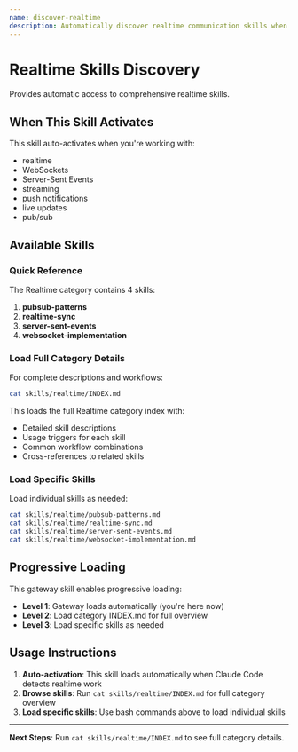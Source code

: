 ```yaml
---
name: discover-realtime
description: Automatically discover realtime communication skills when working with realtime. Activates for realtime development tasks.
---
```


# Realtime Skills Discovery

Provides automatic access to comprehensive realtime skills.

## When This Skill Activates

This skill auto-activates when you're working with:
- realtime
- WebSockets
- Server-Sent Events
- streaming
- push notifications
- live updates
- pub/sub

## Available Skills

### Quick Reference

The Realtime category contains 4 skills:

1. **pubsub-patterns**
2. **realtime-sync**
3. **server-sent-events**
4. **websocket-implementation**

### Load Full Category Details

For complete descriptions and workflows:

```bash
cat skills/realtime/INDEX.md
```

This loads the full Realtime category index with:
- Detailed skill descriptions
- Usage triggers for each skill
- Common workflow combinations
- Cross-references to related skills

### Load Specific Skills

Load individual skills as needed:

```bash
cat skills/realtime/pubsub-patterns.md
cat skills/realtime/realtime-sync.md
cat skills/realtime/server-sent-events.md
cat skills/realtime/websocket-implementation.md
```

## Progressive Loading

This gateway skill enables progressive loading:
- **Level 1**: Gateway loads automatically (you're here now)
- **Level 2**: Load category INDEX.md for full overview
- **Level 3**: Load specific skills as needed

## Usage Instructions

1. **Auto-activation**: This skill loads automatically when Claude Code detects realtime work
2. **Browse skills**: Run `cat skills/realtime/INDEX.md` for full category overview
3. **Load specific skills**: Use bash commands above to load individual skills

---

**Next Steps**: Run `cat skills/realtime/INDEX.md` to see full category details.

